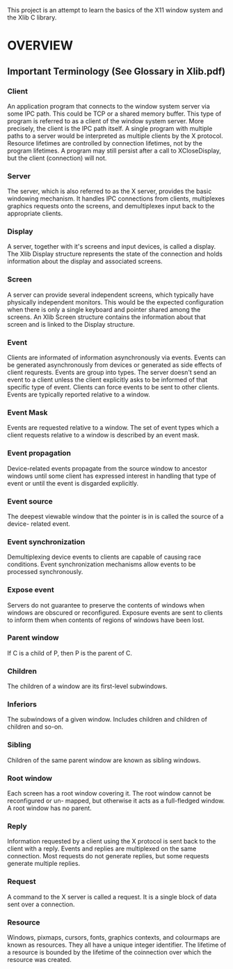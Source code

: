 This project is an attempt to learn the basics of the X11 window system and the Xlib C library.


# OVERVIEW

## Important Terminology (See Glossary in Xlib.pdf)

### Client
An application program that connects to the window system server via some IPC path.
This could be TCP or a shared memory buffer. This type of program is referred to as a
client of the window system server. More precisely, the client is the IPC path itself.
A single program with multiple paths to a server would be interpreted as multiple clients
by the X protocol. Resource lifetimes are controlled by connection lifetimes, not by the
program lifetimes. A program may still persist after a call to XCloseDisplay, but the
client (connection) will not.

### Server
The server, which is also referred to as the X server, provides the basic windowing
mechanism. It handles IPC connections from clients, multiplexes graphics requests onto
the screens, and demultiplexes input back to the appropriate clients.

### Display
A server, together with it's screens and input devices, is called a display. The Xlib
Display structure represents the state of the connection and holds information about
the display and associated screens.

### Screen
A server can provide several independent screens, which typically have physically
independent monitors. This would be the expected configuration when there is only a
single keyboard and pointer shared among the screens. An Xlib Screen structure contains
the information about that screen and is linked to the Display structure.



### Event
Clients are informated of information asynchronously via events. Events can be generated
asynchronously from devices or generated as side effects of client requrests. Events
are group into types. The server doesn't send an event to a client unless the client
explicitly asks to be informed of that specific type of event. Clients can force events
to be sent to other clients. Events are typically reported relative to a window.

### Event Mask
Events are requested relative to a window. The set of event types which a client requests
relative to a window is described by an event mask.

### Event propagation
Device-related events propagate from the source window to ancestor windows until some
client has expressed interest in handling that type of event or until the event is
disgarded explicitly.

### Event source
The deepest viewable window that the pointer is in is called the source of a device-
related event.

### Event synchronization
Demultiplexing device events to clients are capable of causing race conditions. Event
synchronization mechanisms allow events to be processed synchronously.

### Expose event
Servers do not guarantee to preserve the contents of windows when windows are obscured
or reconfigured. Exposure events are sent to clients to inform them when contents of
regions of windows have been lost.



### Parent window
If C is a child of P, then P is the parent of C.

### Children
The children of a window are its first-level subwindows.

### Inferiors
The subwindows of a given window. Includes children and children of children and so-on.

### Sibling
Children of the same parent window are known as sibling windows.

### Root window
Each screen has a root window covering it. The root window cannot be reconfigured or un-
mapped, but otherwise it acts as a full-fledged window. A root window has no parent.



### Reply
Information requested by a client using the X protocol is sent back to the client with a
reply. Events and replies are multiplexed on the same connection. Most requests do not
generate replies, but some requests generate multiple replies.

### Request
A command to the X server is called a request. It is a single block of data sent over a
connection.

### Resource
Windows, pixmaps, cursors, fonts, graphics contexts, and colourmaps are known as
resources. They all have a unique integer identifier. The lifetime of a resource is
bounded by the lifetime of the coinnection over which the resource was created.
